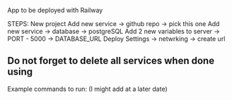 App to be deployed with Railway

STEPS: New project Add new service -> github repo -> pick this one Add new service -> database -> postgreSQL Add 2 new variables to server -> PORT - 5000 -> DATABASE_URL Deploy Settings -> netwrking -> create url

Do not forget to delete all services when done using
-
Example commands to run: (I might add at a later date)
